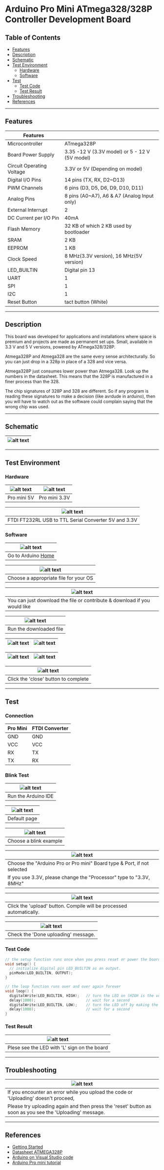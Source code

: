 # Arduino Pro Mini ATmega328/328P Controller Development Board

## Table of Contents

-   [Features](#features)
-   [Description](#description)
-   [Schematic](#schematic)
-   [Test Environment](#test-environment)
    -   [Hardware](#hardware)
    -   [Software](#software)
-   [Test](#test)
    -   [Test Code](#test-code)
    -   [Test Result](#test-result)
-   [Troubleshooting](#troubleshooting)
-   [References](#references)

---

## Features

| Features                  |                                                |
| ------------------------- | ---------------------------------------------- |
| Microcontroller           | ATmega328P                                     |
| Board Power Supply        | 3.35 -12 V (3.3V model) or 5 - 12 V (5V model) |
| Circuit Operating Voltage | 3.3V or 5V (Depending on model)                |
| Digital I/O Pins          | 14 pins (TX, RX, D2~D13)                       |
| PWM Channels              | 6 pins (D3, D5, D6, D9, D10, D11)              |
| Analog Pins               | 8 pins (A0~A7), A6 & A7 (Analog Input only)    |
| External Interrupt        | 2                                              |
| DC Current per I/O Pin    | 40mA                                           |
| Flash Memory              | 32 KB of which 2 KB used by bootloader         |
| SRAM                      | 2 KB                                           |
| EEPROM                    | 1 KB                                           |
| Clock Speed               | 8 MHz(3.3V version), 16 MHz(5V version)        |
| LED_BUILTIN               | Digital pin 13                                 |
| UART                      | 1                                              |
| SPI                       | 1                                              |
| I2C                       | 1                                              |
| Reset Button              | tact button (White)                            |

---

## Description

This board was developed for applications and installations where space is premium and projects are made as permanent set ups. Small, available in 3.3 V and 5 V versions, powered by ATmega328/328P.

Atmega328P and Atmega328 are the same every sense architecturally. So you can just drop in a 328p in place of a 328 and vice versa.<br/>

Atmega328P just consumes lower power than Atmega328. Look up the numbers in the datasheet. This means that the 328P is manufactured in a finer process than the 328.<br/>

The chip signatures of 328P and 328 are different. So if any program is reading these signatures to make a decision (like avrdude in arduino), then you will have to watch out as the software could complain saying that the wrong chip was used.

---

## Schematic

| ![alt text](http://bit.ly/op2001-schematic 'Pro mini Schematic') |
| ---------------------------------------------------------------- |

---

## Test Environment

### Hardware

| ![alt text](https://bit.ly/3aiIthN 'Pro mini') | ![alt text](https://bit.ly/3qnKMFZ 'Pro mini') |
| ---------------------------------------------- | ---------------------------------------------- |
| Pro mini 5V                                    | Pro mini 3.3V                                  |

| ![alt text](https://bit.ly/2LQ30Rw 'USB to TTL Converter') |
| ---------------------------------------------------------- |
| FTDI FT232RL USB to TTL Serial Converter 5V and 3.3V       |

### Software

| ![alt text](http://bit.ly/ep_software_1 'Pro mini') |
| --------------------------------------------------- |
| Go to Arduino [Home](https://www.arduino.cc/)       |

| ![alt text](http://bit.ly/ep_software_2 'Pro mini') |
| --------------------------------------------------- |
| Choose a appropriate file for your OS               |

| ![alt text](http://bit.ly/ep_software_3 'Pro mini')                       |
| ------------------------------------------------------------------------- |
| You can just download the file or contribute & download if you would like |

| ![alt text](http://bit.ly/ep_software_4 'Pro mini') |
| --------------------------------------------------- |
| Run the downloaded file                             |

| ![alt text](http://bit.ly/ep_software_5 'Pro mini') | ![alt text](http://bit.ly/ep_software_6 'Pro mini') |
| --------------------------------------------------- | --------------------------------------------------- |

| ![alt text](http://bit.ly/ep_software_7 'Pro mini') | ![alt text](http://bit.ly/ep_software_8 'Pro mini') |
| --------------------------------------------------- | --------------------------------------------------- |

| ![alt text](http://bit.ly/ep_software_9 'Pro mini') |
| --------------------------------------------------- |
| Click the 'close' button to complete                |

---

## Test

### Connection

| Pro Mini | FTDI Converter |
| -------- | -------------- |
| GND      | GND            |
| VCC      | VCC            |
| RX       | TX             |
| TX       | RX             |

### Blink Test

| ![alt text](https://bit.ly/ep_software_10 'Pro mini') |
| ----------------------------------------------------- |
| Run the Arduino IDE                                   |

| ![alt text](http://bit.ly/ep_software_11 'Pro mini') |
| ---------------------------------------------------- |
| Default page                                         |

| ![alt text](http://bit.ly/ep_software_12 'Pro mini') |
| ---------------------------------------------------- |
| Choose a blink example                               |

| ![alt text](https://bit.ly/2NaoN73 'Pro mini')                          |
| ----------------------------------------------------------------------- |
| Choose the "Arduino Pro or Pro mini" Board type & Port, if not selected |
| If you use 3.3V, please change the "Processor" type to "3.3V, 8MHz"     |

| ![alt text](http://bit.ly/uno-upload 'Pro mini')                    |
| ------------------------------------------------------------------- |
| Click the 'upload' button. Compile will be processed automatically. |

| ![alt text](http://bit.ly/upload-done 'Pro mini') |
| ------------------------------------------------- |
| Check the 'Done uploading' message.               |

### Test Code

```c++
// the setup function runs once when you press reset or power the board
void setup() {
  // initialize digital pin LED_BUILTIN as an output.
  pinMode(LED_BUILTIN, OUTPUT);
}

// the loop function runs over and over again forever
void loop() {
  digitalWrite(LED_BUILTIN, HIGH);   // turn the LED on (HIGH is the voltage level)
  delay(1000);                       // wait for a second
  digitalWrite(LED_BUILTIN, LOW);    // turn the LED off by making the voltage LOW
  delay(1000);                       // wait for a second
}
```

### Test Result

| ![alt text](test/OP2001_blink.gif 'Pro mini') |
| --------------------------------------------- |
| Plese see the LED with 'L' sign on the board  |

---

## Troubleshooting

| ![alt text](https://bit.ly/3am5Gjj 'Pro mini Troubleshoot')                                              |
| -------------------------------------------------------------------------------------------------------- |
| If you encounter an error while you upload the code or 'Uploading' doesn't proceed,                      |
| Please try uploading again and then press the 'reset' button as soon as you see the 'Uploading' message. |

---

## References

-   [Getting Started](https://www.arduino.cc/en/Guide/ArduinoProMini)
-   [Datasheet ATMEGA328P](http://bit.ly/atmega-328p)
-   [Arduino on Visual Studio code](https://maker.pro/arduino/tutorial/how-to-use-visual-studio-code-for-arduino)
-   [Arduino Pro mini tutorial](https://youtu.be/mSw9Wpd4P8Y)
